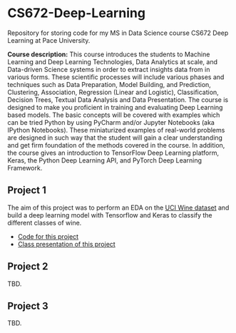 # CS672-Deep-Learning
 
Repository for storing code for my MS in Data Science course CS672 Deep Learning at Pace University.

**Course description:** This course introduces the students to Machine Learning and Deep Learning Technologies, Data Analytics at scale, and Data-driven Science systems in order to extract insights data from in various forms. These scientific processes will include various phases and techniques such as Data Preparation, Model Building, and Prediction, Clustering, Association, Regression (Linear and Logistic), Classification, Decision Trees, Textual Data Analysis and Data Presentation. The course is designed to make you proficient in training and evaluating Deep Learning based models. The basic concepts will be covered with examples which can be tried Python by using PyCharm and/or Jupyter Notebooks (aka IPython Notebooks). These miniaturized examples of real-world problems are designed in such way that the student will gain a clear understanding and get firm foundation of the methods covered in the course. In addition, the course gives an introduction to TensorFlow Deep Learning platform, Keras, the Python Deep Learning API, and PyTorch Deep Learning Framework.

## Project 1
The aim of this project was to perform an EDA on the [UCI Wine dataset](https://archive.ics.uci.edu/dataset/109/wine) and build a deep learning model with Tensorflow and Keras to classify the different classes of wine. 
- [Code for this project](https://github.com/awesomecosmos/CS672-Deep-Learning/blob/main/Project%201/project1.ipynb)
- [Class presentation of this project](https://youtu.be/3Rha8ELW3cY)

## Project 2
TBD.

## Project 3
TBD.

